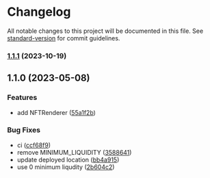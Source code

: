 # Changelog

All notable changes to this project will be documented in this file. See [standard-version](https://github.com/conventional-changelog/standard-version) for commit guidelines.

### [1.1.1](https://github.com/yolominds/seacows-contracts/compare/@yolominds/seacows-sdk@1.17.1...@yolominds/seacows-sdk\@1.1.1) (2023-10-19)

## 1.1.0 (2023-05-08)


### Features

* add NFTRenderer ([55a1f2b](https://github.com/yolominds/seacows-contracts/commit/55a1f2b1e10624ad988af0aeddb691655cc88120))


### Bug Fixes

* ci ([ccf68f9](https://github.com/yolominds/seacows-contracts/commit/ccf68f9b7d7cb22e2c1cd910c05cf248570e3b32))
* remove MINIMUM_LIQUIDITY ([3588641](https://github.com/yolominds/seacows-contracts/commit/3588641cbad4cfdf5dc7f9540c14a37f3ff8b91d))
* update deployed location ([bb4a915](https://github.com/yolominds/seacows-contracts/commit/bb4a9152753776d2b240d094542bbef8beb7af9b))
* use 0 minimum liqudity ([2b604c2](https://github.com/yolominds/seacows-contracts/commit/2b604c2db67333a83ee83d5e95e0035ea77ec47e))
